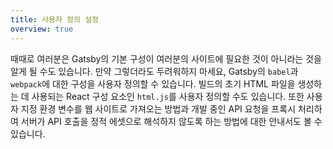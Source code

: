 ```yaml
---
title: 사용자 정의 설정
overview: true
---
```


때때로 여러분은 Gatsby의 기본 구성이 여러분의 사이트에 필요한 것이 아니라는 것을 알게 될 수도 있습니다. 만약 그렇더라도 두려워하지 마세요, Gatsby의 `babel`과 `webpack`에 대한 구성을 사용자 정의할 수 있습니다. 빌드의 초기 HTML 파일을 생성하는 데 사용되는 React 구성 요소인 `html.js`를 사용자 정의할 수도 있습니다. 또한 사용자 지정 환경 변수를 웹 사이트로 가져오는 방법과 개발 중인 API 요청을 프록시 처리하여 서버가 API 호출을 정적 에셋으로 해석하지 않도록 하는 방법에 대한 안내서도 볼 수 있습니다.

<GuideList slug={props.slug} />
